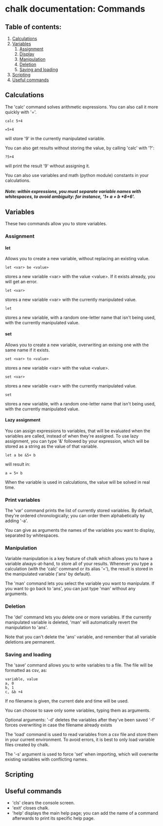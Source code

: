 # chalk documentation: Commands

## Table of contents:

1. [Calculations](#calculations)
2. [Variables](#variables)
	1. [Assignment](#assignment)
	2. [Display](#print-variables)
	3. [Manipulation](#manipulation)
	4. [Deletion](#deletion)
	5. [Saving and loading](#saving-and-loading)
3. [Scripting](#scripting)
4. [Useful commands](#useful-commands)

## Calculations

The 'calc' command solves arithmetic expressions.
You can also call it more quickly with '='.
	
	calc 5+4

	=5+4
will store '9' in the currently manipulated variable.

You can also get results without storing the value, by calling 'calc' with '?':

	?5+4
will print the result '9' without assigning it.

You can also use variables and math (python module) constants in your calculations.

##### Note: within expressions, you must separate variable names with whitespaces, to avoid ambiguity: for instance, '1+ a + b \*8+6'.

## Variables

These two commands allow you to store variables.

### Assignment

#### let

Allows you to create a new variable, without replacing an existing value.

	let <var> be <value>
stores a new variable \<var> with the value \<value>. If it exists already, you will get an error.

	let <var>
stores a new variable \<var> with the currently manipulated value.

	let
stores a new variable, with a random one-letter name that isn't being used, with the currently manipulated value.


#### set

Allows you to create a new variable, overwriting an exising one with the same name if it exists.

	set <var> to <value>
stores a new variable \<var> with the value \<value>.

	set <var>
stores a new variable \<var> with the currently manipulated value.

	set
stores a new variable, with a random one-letter name that isn't being used, with the currently manipulated value.

#### Lazy assignment

You can assign expressions to variables, that will be evaluated when the variables are called, instead of when they're assigned.
To use lazy assignment, you can type '&' followed by your expression, which will be stored as a string as the value of that variable.

	let a be &5+ b
will result in:

	a = 5+ b

When the variable is used in calculations, the value will be solved in real time.

### Print variables

The 'var' command prints the list of currently stored variables.
By default, they're ordered chronologically; you can order them alphabetically by adding '-a'.

You can give as arguments the names of the variables you want to display, separated by whitespaces.

### Manipulation

Variable manipulation is a key feature of chalk which allows you to have a variable always-at-hand, to store all of your results.
Whenever you type a calculation (with the 'calc' command or its alias '='), the result is stored in the manipulated variable ('ans' by default).

The 'man' command lets you select the variable you want to manipulate. If you want to go back to 'ans', you can just type 'man' without any arguments.

### Deletion

The 'del' command lets you delete one or more variables.
If the currently manipulated variable is deleted, 'man' will automatically revert the manipulation to 'ans'.

Note that you can't delete the 'ans' variable, and remember that all variable deletions are permanent.

### Saving and loading

The 'save' command allows you to write variables to a file.
The file will be formatted as csv, as:

	variable, value
	a, 0
	b, 1
	c, &b +4

If no filename is given, the current date and time will be used.

You can choose to save only some variables, typing them as arguments.

Optional arguments:
'-d' deletes the variables after they've been saved
'-f' forces overwriting in case the filename already exists



The 'load' command is used to read variables from a csv file and store them in your current environment.
To avoid errors, it is best to only load variable files created by chalk.

The '-s' argument is used to force 'set' when importing, which will overwrite existing variables with conflicting names.

## Scripting

## Useful commands

- 'cls' clears the console screen.
- 'exit' closes chalk.
- 'help' displays the main help page; you can add the name of a command afterwards to print its specific help page.